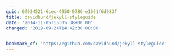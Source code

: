 ```yaml
---
guid: 6f024521-6cec-4958-9780-e1061f6d983f
title: davidhund/jekyll-styleguide
date: '2014-11-05T15:05:38+00:00'
changed: '2019-09-24T14:42:30+00:00'


bookmark_of: 'https://github.com/davidhund/jekyll-styleguide'
---
```




